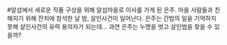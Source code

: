 #알섬에서
새로운 작품 구상을 위해 알섬마을로 이사를 가게 된 은주. 마을 사람들과 친해지기 위해 잔치에 참석한 날 밤, 살인사건이 일어난다. 은주는 간밤의 일을 기억하지 못해 살인사건의 유력 용의자가 되는데… 과연 은주는 누명을 벗고 살인범을 찾을 수 있을까?
